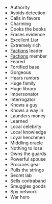 * Authority
* Avoids detection
* Calls in favors
* Charming
* Cooks the books
* Erases evidence
* Excellent Liar
* Extremely rich
* [Factions](City/Factions) leader
* [Factions](City/Factions) member
* Feared
* Fortified base
* Gorgeous
* Hears rumors
* Huge family
* Huge library
* Impersonator
* Interrogator
* Knows a guy
* Knows a way in
* Launders money
* Learned
* Local celebrity
* Local knowledge
* Loyal henchmen
* Middling oracle
* Nothing to lose
* Owns the guards
* Powerful spouse
* Procures gear
* Pulls the strings
* Secret lab
* Sells contraband
* Smuggles goods
* Spy network
* War hero
